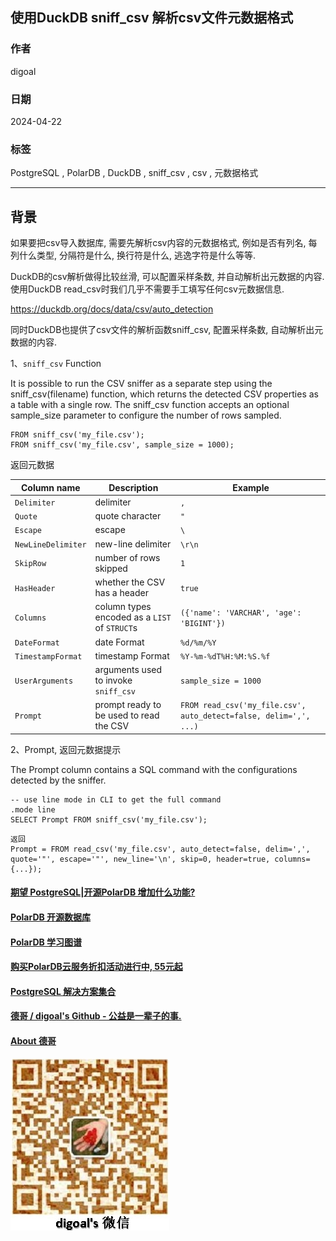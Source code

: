 ## 使用DuckDB sniff_csv 解析csv文件元数据格式  
                                                                   
### 作者                                                                   
digoal                                                                   
                                                                   
### 日期                                                                   
2024-04-22                                                               
                                                                   
### 标签                                                                   
PostgreSQL , PolarDB , DuckDB , sniff_csv , csv , 元数据格式   
                                                                   
----                                                                   
                                                                   
## 背景     
如果要把csv导入数据库, 需要先解析csv内容的元数据格式, 例如是否有列名, 每列什么类型, 分隔符是什么, 换行符是什么, 逃逸字符是什么等等.  
  
DuckDB的csv解析做得比较丝滑, 可以配置采样条数, 并自动解析出元数据的内容. 使用DuckDB read_csv时我们几乎不需要手工填写任何csv元数据信息.    
  
https://duckdb.org/docs/data/csv/auto_detection  
  
同时DuckDB也提供了csv文件的解析函数sniff_csv, 配置采样条数, 自动解析出元数据的内容.   
  
1、`sniff_csv` Function  
  
It is possible to run the CSV sniffer as a separate step using the sniff_csv(filename) function, which returns the detected CSV properties as a table with a single row. The sniff_csv function accepts an optional sample_size parameter to configure the number of rows sampled.  
```  
FROM sniff_csv('my_file.csv');  
FROM sniff_csv('my_file.csv', sample_size = 1000);  
```  
  
返回元数据  
  
Column name |	Description	| Example  
---|---|---  
`Delimiter`	| delimiter	| `,`  
`Quote`	| quote character	| `"`  
`Escape`	| escape| 	`\`  
`NewLineDelimiter` | 	new-line delimiter	| `\r\n`  
`SkipRow`	| number of rows skipped| 	`1`  
`HasHeader`	| whether the CSV has a header	| `true`  
`Columns`	| column types encoded as a `LIST` of `STRUCT`s | 	`({'name': 'VARCHAR', 'age': 'BIGINT'})`  
`DateFormat`	| date Format	| `%d/%m/%Y`  
`TimestampFormat`	| timestamp Format	| `%Y-%m-%dT%H:%M:%S.%f`  
`UserArguments`	| arguments used to invoke `sniff_csv`	| `sample_size = 1000`  
`Prompt`	| prompt ready to be used to read the CSV	| `FROM read_csv('my_file.csv', auto_detect=false, delim=',', ...)`  
  
  
2、Prompt, 返回元数据提示  
  
The Prompt column contains a SQL command with the configurations detected by the sniffer.  
```  
-- use line mode in CLI to get the full command  
.mode line  
SELECT Prompt FROM sniff_csv('my_file.csv');  
```  
  
```  
返回  
Prompt = FROM read_csv('my_file.csv', auto_detect=false, delim=',', quote='"', escape='"', new_line='\n', skip=0, header=true, columns={...});  
```  
  
  
#### [期望 PostgreSQL|开源PolarDB 增加什么功能?](https://github.com/digoal/blog/issues/76 "269ac3d1c492e938c0191101c7238216")
  
  
#### [PolarDB 开源数据库](https://openpolardb.com/home "57258f76c37864c6e6d23383d05714ea")
  
  
#### [PolarDB 学习图谱](https://www.aliyun.com/database/openpolardb/activity "8642f60e04ed0c814bf9cb9677976bd4")
  
  
#### [购买PolarDB云服务折扣活动进行中, 55元起](https://www.aliyun.com/activity/new/polardb-yunparter?userCode=bsb3t4al "e0495c413bedacabb75ff1e880be465a")
  
  
#### [PostgreSQL 解决方案集合](../201706/20170601_02.md "40cff096e9ed7122c512b35d8561d9c8")
  
  
#### [德哥 / digoal's Github - 公益是一辈子的事.](https://github.com/digoal/blog/blob/master/README.md "22709685feb7cab07d30f30387f0a9ae")
  
  
#### [About 德哥](https://github.com/digoal/blog/blob/master/me/readme.md "a37735981e7704886ffd590565582dd0")
  
  
![digoal's wechat](../pic/digoal_weixin.jpg "f7ad92eeba24523fd47a6e1a0e691b59")
  
